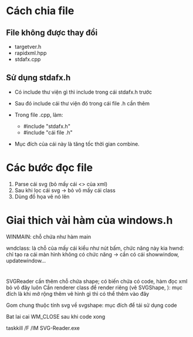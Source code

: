﻿# Cách chia file
## File không được thay đổi
- targetver.h 
- rapidxml.hpp 
- stdafx.cpp


## Sử dụng stdafx.h
- Có include thư viện gì thì include trong cái stdafx.h trước
- Sau đó include cái thư viện đó trong cái file .h cần thêm
- Trong file .cpp, làm:
	-	#include "stdafx.h"
	-	#include "cái file .h"

- Mục đích của cái này là tăng tốc thời gian combine.


# Các bước đọc file
1. Parse cái svg (bỏ mấy cái <> của xml)
2. Sau khi lọc cái svg -> bỏ vô mấy cái class
3. Dùng đồ họa vẽ nó lên

# Giai thich vài hàm của windows.h
WINMAIN: chỗ chứa như hàm main

wndclass: là chỗ của mấy cái kiểu như nút bấm, chức năng này kia
hwnd: chỉ tạo ra cái màn hình không có chức năng -> cần có cái showwindow, updatewindow...



#
SVGReader cần thêm chỗ chứa shape; có biến chứa có code, hàm đọc xml bỏ vô đây luôn
Cần renderer class để render riêng (vẽ SVGShape, ): mục đích là khi mở rộng thêm vẽ hình gì thì có thể thêm vào đây

Gom chung thuộc tính svg về svgshape: mục đích để tái sử dụng code






Bat lai cai WM_CLOSE sau khi code xong


taskkill /F /IM SVG-Reader.exe
